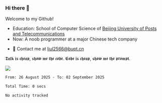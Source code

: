 ### Hi there 👋

<!--
**1475505/1475505** is a ✨ _special_ ✨ repository because its `README.md` (this file) appears on your GitHub profile.

Here are some ideas to get you started:

- 🔭 I’m currently working on ...
- 🌱 I’m currently learning ...
- 👯 I’m looking to collaborate on ...
- 🤔 I’m looking for help with ...
- 💬 Ask me about ...
- 📫 How to reach me: ...
- 😄 Pronouns: ...
- ⚡ Fun fact: ...
-->
Welcome to my Github!
* Education: School of Computer Science of [Beijing University of Posts and Telecommunications](https://www.bupt.edu.cn/)
* Now: A noob programmer at a major Chinese tech company

- 💬 Contact me at liul2566@bupt.cn

𝕿𝖆𝖑𝖐 𝖎𝖘 𝖈𝖍𝖊𝖆𝖕, 𝖘𝖍𝖔𝖜 𝖒𝖊 𝖙𝖍𝖊 𝖈𝖔𝖉𝖊.
𝕮𝖔𝖉𝖊 𝖎𝖘 𝖈𝖍𝖊𝖆𝖕, 𝖘𝖍𝖔𝖜 𝖒𝖊 𝖙𝖍𝖊 𝖕𝖗𝖔𝖒𝖕𝖙.

<a href="https://github.com/anuraghazra/github-readme-stats">
  <img align="center" src="https://github-readme-stats-git-masterrstaa-rickstaa.vercel.app/api?username=1475505&hide=prs&count_private=true&show_icons=true&include_all_commits=true&line_height=21&hide_border=true&repo=github-readme-stats" />
</a>

<!--START_SECTION:waka-->

```txt
From: 26 August 2025 - To: 02 September 2025

Total Time: 0 secs

No activity tracked
```

<!--END_SECTION:waka-->
